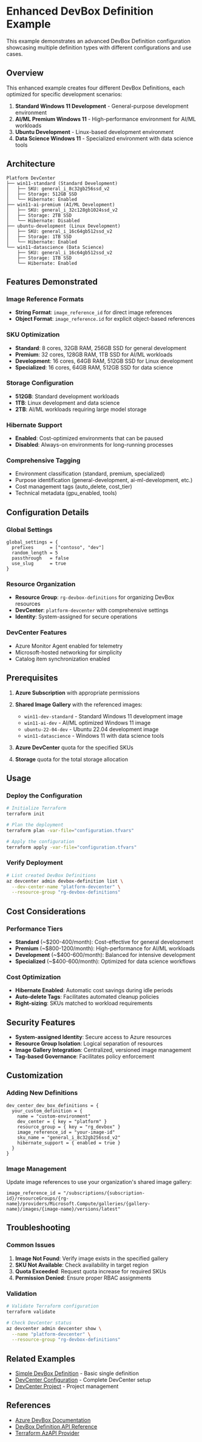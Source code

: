# Enhanced DevBox Definition Example

This example demonstrates an advanced DevBox Definition configuration showcasing multiple definition types with different configurations and use cases.

## Overview

This enhanced example creates four different DevBox Definitions, each optimized for specific development scenarios:

1. **Standard Windows 11 Development** - General-purpose development environment
2. **AI/ML Premium Windows 11** - High-performance environment for AI/ML workloads  
3. **Ubuntu Development** - Linux-based development environment
4. **Data Science Windows 11** - Specialized environment with data science tools

## Architecture

```text
Platform DevCenter
├── win11-standard (Standard Development)
│   ├── SKU: general_i_8c32gb256ssd_v2
│   ├── Storage: 512GB SSD
│   └── Hibernate: Enabled
├── win11-ai-premium (AI/ML Development)
│   ├── SKU: general_i_32c128gb1024ssd_v2
│   ├── Storage: 2TB SSD
│   └── Hibernate: Disabled
├── ubuntu-development (Linux Development)
│   ├── SKU: general_i_16c64gb512ssd_v2
│   ├── Storage: 1TB SSD
│   └── Hibernate: Enabled
└── win11-datascience (Data Science)
    ├── SKU: general_i_16c64gb512ssd_v2
    ├── Storage: 1TB SSD
    └── Hibernate: Enabled
```

## Features Demonstrated

### Image Reference Formats

- **String Format**: `image_reference_id` for direct image references
- **Object Format**: `image_reference.id` for explicit object-based references

### SKU Optimization

- **Standard**: 8 cores, 32GB RAM, 256GB SSD for general development
- **Premium**: 32 cores, 128GB RAM, 1TB SSD for AI/ML workloads
- **Development**: 16 cores, 64GB RAM, 512GB SSD for Linux development
- **Specialized**: 16 cores, 64GB RAM, 512GB SSD for data science

### Storage Configuration

- **512GB**: Standard development workloads
- **1TB**: Linux development and data science
- **2TB**: AI/ML workloads requiring large model storage

### Hibernate Support

- **Enabled**: Cost-optimized environments that can be paused
- **Disabled**: Always-on environments for long-running processes

### Comprehensive Tagging

- Environment classification (standard, premium, specialized)
- Purpose identification (general-development, ai-ml-development, etc.)
- Cost management tags (auto_delete, cost_tier)
- Technical metadata (gpu_enabled, tools)

## Configuration Details

### Global Settings

```hcl
global_settings = {
  prefixes      = ["contoso", "dev"]
  random_length = 5
  passthrough   = false
  use_slug      = true
}
```

### Resource Organization

- **Resource Group**: `rg-devbox-definitions` for organizing DevBox resources
- **DevCenter**: `platform-devcenter` with comprehensive settings
- **Identity**: System-assigned for secure operations

### DevCenter Features

- Azure Monitor Agent enabled for telemetry
- Microsoft-hosted networking for simplicity
- Catalog item synchronization enabled

## Prerequisites

1. **Azure Subscription** with appropriate permissions
2. **Shared Image Gallery** with the referenced images:
   - `win11-dev-standard` - Standard Windows 11 development image
   - `win11-ai-dev` - AI/ML optimized Windows 11 image
   - `ubuntu-22-04-dev` - Ubuntu 22.04 development image
   - `win11-datascience` - Windows 11 with data science tools

3. **Azure DevCenter** quota for the specified SKUs
4. **Storage** quota for the total storage allocation

## Usage

### Deploy the Configuration

```bash
# Initialize Terraform
terraform init

# Plan the deployment
terraform plan -var-file="configuration.tfvars"

# Apply the configuration
terraform apply -var-file="configuration.tfvars"
```

### Verify Deployment

```bash
# List created DevBox Definitions
az devcenter admin devbox-definition list \
  --dev-center-name "platform-devcenter" \
  --resource-group "rg-devbox-definitions"
```

## Cost Considerations

### Performance Tiers

- **Standard** (~$200-400/month): Cost-effective for general development
- **Premium** (~$800-1200/month): High-performance for AI/ML workloads
- **Development** (~$400-600/month): Balanced for intensive development
- **Specialized** (~$400-600/month): Optimized for data science workflows

### Cost Optimization

- **Hibernate Enabled**: Automatic cost savings during idle periods
- **Auto-delete Tags**: Facilitates automated cleanup policies
- **Right-sizing**: SKUs matched to workload requirements

## Security Features

- **System-assigned Identity**: Secure access to Azure resources
- **Resource Group Isolation**: Logical separation of resources
- **Image Gallery Integration**: Centralized, versioned image management
- **Tag-based Governance**: Facilitates policy enforcement

## Customization

### Adding New Definitions

```hcl
dev_center_dev_box_definitions = {
  your_custom_definition = {
    name = "custom-environment"
    dev_center = { key = "platform" }
    resource_group = { key = "rg_devbox" }
    image_reference_id = "your-image-id"
    sku_name = "general_i_8c32gb256ssd_v2"
    hibernate_support = { enabled = true }
  }
}
```

### Image Management

Update image references to use your organization's shared image gallery:

```hcl
image_reference_id = "/subscriptions/{subscription-id}/resourceGroups/{rg-name}/providers/Microsoft.Compute/galleries/{gallery-name}/images/{image-name}/versions/latest"
```

## Troubleshooting

### Common Issues

1. **Image Not Found**: Verify image exists in the specified gallery
2. **SKU Not Available**: Check availability in target region
3. **Quota Exceeded**: Request quota increase for required SKUs
4. **Permission Denied**: Ensure proper RBAC assignments

### Validation

```bash
# Validate Terraform configuration
terraform validate

# Check DevCenter status
az devcenter admin devcenter show \
  --name "platform-devcenter" \
  --resource-group "rg-devbox-definitions"
```

## Related Examples

- [Simple DevBox Definition](../simple_case/README.md) - Basic single definition
- [DevCenter Configuration](../../dev_center/enhanced_case/README.md) - Complete DevCenter setup
- [DevCenter Project](../../dev_center_project/enhanced_case/README.md) - Project management

## References

- [Azure DevBox Documentation](https://docs.microsoft.com/en-us/azure/dev-box/)
- [DevBox Definition API Reference](https://docs.microsoft.com/en-us/rest/api/devcenter/)
- [Terraform AzAPI Provider](https://registry.terraform.io/providers/Azure/azapi/latest/docs)

